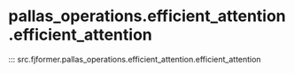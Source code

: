 # pallas_operations.efficient_attention.efficient_attention
::: src.fjformer.pallas_operations.efficient_attention.efficient_attention